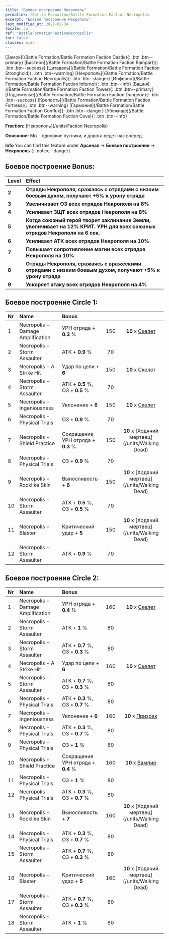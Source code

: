 ```yaml
---
title: "Боевое построение Некрополь"
permalink: /Battle Formation/Battle Formation Faction Necropolis
excerpt: "Боевое построение Некрополь"
last_modified_at: 2021-02-24
locale: ru
ref: "BattleFormationFactionNecropolis"
toc: false
classes: wide
---
```

 [Замок](/Battle Formation/Battle Formation Faction Castle){: .btn .btn--primary} [Бастион](/Battle Formation/Battle Formation Faction Rampart){: .btn .btn--success} [Цитадель](/Battle Formation/Battle Formation Faction Stronghold){: .btn .btn--warning} [Некрополь](/Battle Formation/Battle Formation Faction Necropolis){: .btn .btn--danger} [Инферно](/Battle Formation/Battle Formation Faction Inferno){: .btn .btn--info} [Башня](/Battle Formation/Battle Formation Faction Tower){: .btn .btn--primary} [Подземелье](/Battle Formation/Battle Formation Faction Dungeon){: .btn .btn--success} [Крепость](/Battle Formation/Battle Formation Faction Fortress){: .btn .btn--warning} [Гармония](/Battle Formation/Battle Formation Faction Conflux){: .btn .btn--danger} [Убежище](/Battle Formation/Battle Formation Faction Cove){: .btn .btn--info} 

  **Fraction:** [Некрополь](/units/Faction Necropolis)

  **Описание:** Мы - одинокие путники, и дорога ведет нас вперед.

**Info** You can find this feature under **Арсенал** -> **Боевое построение** -> **Некрополь** 
{: .notice--danger}

## Боевое построение Bonus:

  | Level |         Effect        |
  |:------|:---------------------|
  | **2** | **Отряды Некрополя, сражаясь с отрядами с низким боевым духом, получают +5% к урону отряда** |
  | **3** | **Увеличивает ОЗ всех отрядов Некрополя на 8%** |
  | **4** | **Усиливает ЗЩТ всех отрядов Некрополя на 8%** |
  | **5** | **Когда союзный герой творит заклинание Земли, увеличивает на 12% КРИТ. УРН для всех союзных отрядов Некрополя на 6 сек.** |
  | **6** | **Усиливает АТК всех отрядов Некрополя на 10%** |
  | **7** | **Повышает сопротивление магии всех отрядов Некрополя на 10%** |
  | **8** | **Отряды Некрополя, сражаясь с вражескими отрядами с низким боевым духом, получают +5% к урону отряда** |
  | **9** | **Ускоряет атаку всех отрядов Некрополя на 4%** |

## Боевое построение Circle 1:

  |  Nr  |         Name        |  Bonus  | <i class="fas fa-flask"/>  |  <i class="fab fa-optin-monster"/> |
  |:-----|:--------------------|:---------|:-----------------:|:----------------:|
  | 1 | Necropolis - Damage Amplification | УРН отряда + **0.3** % | 150 |  **10** x [Скелет](/units/Skeleton) |
  | 2 | Necropolis - Storm Assaulter | АТК + **0.9** % | 70 |   |
  | 3 | Necropolis - A Strike Hit | Удар по цели + **6**  | 150 |  **10** x [Скелет](/units/Skeleton) |
  | 4 | Necropolis - Storm Assaulter | АТК + **0.5** %, ОЗ + **0.5** % | 70 |   |
  | 5 | Necropolis - Ingeniousness | Уклонение + **6**  | 150 |  **10** x [Скелет](/units/Skeleton) |
  | 6 | Necropolis - Physical Trials | ОЗ + **0.9** % | 70 |   |
  | 7 | Necropolis - Shield Practice | Сокращение УРН отряда + **0.3** % | 150 |  **10** x [Ходячий мертвец](/units/Walking Dead) |
  | 8 | Necropolis - Physical Trials | ОЗ + **0.9** % | 70 |   |
  | 9 | Necropolis - Rocklike Skin | Выносливость + **6**  | 150 |  **10** x [Ходячий мертвец](/units/Walking Dead) |
  | 10 | Necropolis - Storm Assaulter | АТК + **0.5** %, ОЗ + **0.5** % | 70 |   |
  | 11 | Necropolis - Blaster | Критический удар + **5**  | 150 |  **10** x [Ходячий мертвец](/units/Walking Dead) |
  | 12 | Necropolis - Storm Assaulter | АТК + **0.9** % | 70 |   |
  


## Боевое построение Circle 2:

  |  Nr  |         Name        |  Bonus  | <i class="fas fa-flask"/>  |  <i class="fab fa-optin-monster"/> |
  |:-----|:--------------------|:---------|:-----------------:|:----------------:|
  | 1 | Necropolis - Damage Amplification | УРН отряда + **0.4** % | 160 |  **10** x [Скелет](/units/Skeleton) |
  | 2 | Necropolis - Storm Assaulter | АТК + **1** % | 80 |   |
  | 3 | Necropolis - Storm Assaulter | АТК + **0.7** %, ОЗ + **0.3** % | 80 |   |
  | 4 | Necropolis - A Strike Hit | Удар по цели + **6**  | 160 |  **10** x [Скелет](/units/Skeleton) |
  | 5 | Necropolis - Storm Assaulter | АТК + **0.7** %, ОЗ + **0.3** % | 80 |   |
  | 6 | Necropolis - Physical Trials | АТК + **0.3** %, ОЗ + **0.7** % | 80 |   |
  | 7 | Necropolis - Ingeniousness | Уклонение + **6**  | 160 |  **10** x [Призрак](/units/Wight) |
  | 8 | Necropolis - Physical Trials | АТК + **0.3** %, ОЗ + **0.7** % | 80 |   |
  | 9 | Necropolis - Physical Trials | ОЗ + **1** % | 80 |   |
  | 10 | Necropolis - Shield Practice | Сокращение УРН отряда + **0.4** % | 160 |  **10** x [Вампир](/units/Vampire) |
  | 11 | Necropolis - Physical Trials | ОЗ + **1** % | 80 |   |
  | 12 | Necropolis - Physical Trials | АТК + **0.3** %, ОЗ + **0.7** % | 80 |   |
  | 13 | Necropolis - Rocklike Skin | Выносливость + **7**  | 160 |  **10** x [Ходячий мертвец](/units/Walking Dead) |
  | 14 | Necropolis - Physical Trials | АТК + **0.3** %, ОЗ + **0.7** % | 80 |   |
  | 15 | Necropolis - Storm Assaulter | АТК + **0.7** %, ОЗ + **0.3** % | 80 |   |
  | 16 | Necropolis - Blaster | Критический удар + **5**  | 160 |  **10** x [Ходячий мертвец](/units/Walking Dead) |
  | 17 | Necropolis - Storm Assaulter | АТК + **0.7** %, ОЗ + **0.3** % | 80 |   |
  | 18 | Necropolis - Storm Assaulter | АТК + **1** % | 80 |   |
  

